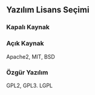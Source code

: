 ## Yazılım Lisans Seçimi

### Kapalı Kaynak

### Açık Kaynak
Apache2, MIT, BSD

### Özgür Yazılım
GPL2, GPL3. LGPL